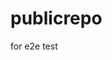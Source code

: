 # publicrepo
for e2e test








































































































































































































































































































































































































































































































































































































































































































































































































































































































































































































































































































































































































































































































































































































































































































































































































































































































































































































































































































































































































































































































































































































































































































































































































































































































































































































































































































































































































































































































































































































































































































































































